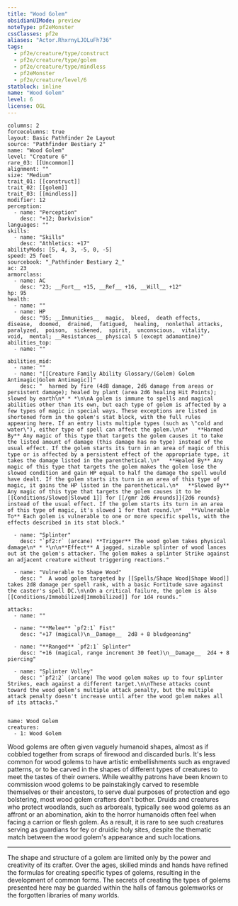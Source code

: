 ```yaml
---
title: "Wood Golem"
obsidianUIMode: preview
noteType: pf2eMonster
cssClasses: pf2e
aliases: "Actor.RhxrnyLJOLuFh736" 
tags:
  - pf2e/creature/type/construct
  - pf2e/creature/type/golem
  - pf2e/creature/type/mindless
  - pf2eMonster
  - pf2e/creature/level/6
statblock: inline
name: "Wood Golem"
level: 6
license: OGL
---
```


```statblock
columns: 2
forcecolumns: true
layout: Basic Pathfinder 2e Layout
source: "Pathfinder Bestiary 2"
name: "Wood Golem"
level: "Creature 6"
rare_03: [[Uncommon]]
alignment: ""
size: "Medium"
trait_01: [[construct]]
trait_02: [[golem]]
trait_03: [[mindless]]
modifier: 12
perception:
  - name: "Perception"
    desc: "+12; Darkvision"
languages: ""
skills:
  - name: "Skills"
    desc: "Athletics: +17"
abilityMods: [5, 4, 3, -5, 0, -5]
speed: 25 feet
sourcebook: "_Pathfinder Bestiary 2_"
ac: 23
armorclass:
  - name: AC
    desc: "23; __Fort__ +15, __Ref__ +16, __Will__ +12"
hp: 95
health:
  - name: ""
  - name: HP
    desc: "95; __Immunities__  magic,  bleed,  death effects,  disease,  doomed,  drained,  fatigued,  healing,  nonlethal attacks,  paralyzed,  poison,  sickened,  spirit,  unconscious,  vitality,  void,  mental; __Resistances__ physical 5 (except adamantine)"
abilities_top:
  - name: ""

abilities_mid:
  - name: ""
  - name: "[[Creature Family Ability Glossary/(Golem) Golem Antimagic|Golem Antimagic]]"
    desc: "  harmed by fire (4d8 damage, 2d6 damage from areas or persistent damage); healed by plant (area 2d6 healing Hit Points); slowed by earth\n* * *\n\nA golem is immune to spells and magical abilities other than its own, but each type of golem is affected by a few types of magic in special ways. These exceptions are listed in shortened form in the golem's stat block, with the full rules appearing here. If an entry lists multiple types (such as \"cold and water\"), either type of spell can affect the golem.\n\n*   **Harmed By** Any magic of this type that targets the golem causes it to take the listed amount of damage (this damage has no type) instead of the usual effect. If the golem starts its turn in an area of magic of this type or is affected by a persistent effect of the appropriate type, it takes the damage listed in the parenthetical.\n*   **Healed By** Any magic of this type that targets the golem makes the golem lose the slowed condition and gain HP equal to half the damage the spell would have dealt. If the golem starts its turn in an area of this type of magic, it gains the HP listed in the parenthetical.\n*   **Slowed By** Any magic of this type that targets the golem causes it to be [[Conditions/Slowed|Slowed 1]] for [[/gmr 2d6 #rounds]]{2d6 rounds} instead of the usual effect. If the golem starts its turn in an area of this type of magic, it's slowed 1 for that round.\n*   **Vulnerable To** Each golem is vulnerable to one or more specific spells, with the effects described in its stat block."

  - name: "Splinter"
    desc: "`pf2:r` (arcane) **Trigger** The wood golem takes physical damage\n* * *\n\n**Effect** A jagged, sizable splinter of wood lances out at the golem's attacker. The golem makes a splinter Strike against an adjacent creature without triggering reactions."

  - name: "Vulnerable to Shape Wood"
    desc: "  A wood golem targeted by [[Spells/Shape Wood|Shape Wood]] takes 2d8 damage per spell rank, with a basic Fortitude save against the caster's spell DC.\n\nOn a critical failure, the golem is also [[Conditions/Immobilized|Immobilized]] for 1d4 rounds."

attacks:
  - name: ""

  - name: "**Melee** `pf2:1` Fist"
    desc: "+17 (magical)\n__Damage__  2d8 + 8 bludgeoning"

  - name: "**Ranged** `pf2:1` Splinter"
    desc: "+16 (magical, range increment 30 feet)\n__Damage__  2d4 + 8 piercing"

  - name: "Splinter Volley"
    desc: "`pf2:2` (arcane) The wood golem makes up to four splinter Strikes, each against a different target.\n\nThese attacks count toward the wood golem's multiple attack penalty, but the multiple attack penalty doesn't increase until after the wood golem makes all of its attacks."
 
```

```encounter-table
name: Wood Golem
creatures:
  - 1: Wood Golem
```



Wood golems are often given vaguely humanoid shapes, almost as if cobbled together from scraps of firewood and discarded burls. It's less common for wood golems to have artistic embellishments such as engraved patterns, or to be carved in the shapes of different types of creatures to meet the tastes of their owners. While wealthy patrons have been known to commission wood golems to be painstakingly carved to resemble themselves or their ancestors, to serve dual purposes of protection and ego bolstering, most wood golem crafters don't bother. Druids and creatures who protect woodlands, such as arboreals, typically see wood golems as an affront or an abomination, akin to the horror humanoids often feel when facing a carrion or flesh golem. As a result, it is rare to see such creatures serving as guardians for fey or druidic holy sites, despite the thematic match between the wood golem's appearance and such locations.

* * *

The shape and structure of a golem are limited only by the power and creativity of its crafter. Over the ages, skilled minds and hands have refined the formulas for creating specific types of golems, resulting in the development of common forms. The secrets of creating the types of golems presented here may be guarded within the halls of famous golemworks or the forgotten libraries of many worlds.

